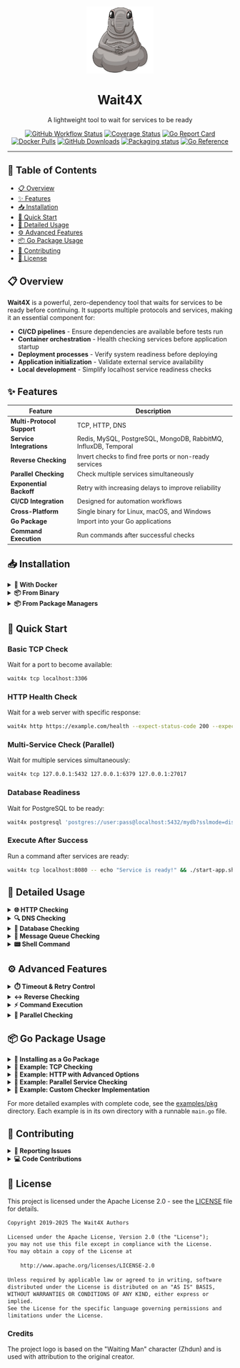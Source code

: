 <div align="center">
  <img src="logo.png" alt="Wait4X Logo" width="150">
  <h1>Wait4X</h1>
  <p>A lightweight tool to wait for services to be ready</p>

  [![GitHub Workflow Status](https://img.shields.io/github/actions/workflow/status/wait4x/wait4x/ci.yaml?branch=main&style=flat-square)](https://github.com/wait4x/wait4x/actions/workflows/ci.yaml)
  [![Coverage Status](https://img.shields.io/coverallsCoverage/github/wait4x/wait4x?branch=main&style=flat-square)](https://coveralls.io/github/wait4x/wait4x?branch=main)
  [![Go Report Card](https://goreportcard.com/badge/wait4x.dev/v3?style=flat-square)](https://goreportcard.com/report/wait4x.dev/v3)
  [![Docker Pulls](https://img.shields.io/docker/pulls/wait4x/wait4x?logo=docker&style=flat-square)](https://hub.docker.com/r/wait4x/wait4x)
  [![GitHub Downloads](https://img.shields.io/github/downloads/wait4x/wait4x/total?logo=github&style=flat-square)](https://github.com/wait4x/wait4x/releases)
  [![Packaging status](https://img.shields.io/repology/repositories/wait4x?style=flat-square)](https://repology.org/project/wait4x/versions)
  [![Go Reference](https://img.shields.io/badge/reference-007D9C.svg?style=flat-square&logo=go&logoColor=white&labelColor=5C5C5C)](https://pkg.go.dev/wait4x.dev/v3)

</div>

---

## 📑 Table of Contents

- [📋 Overview](#-overview)
- [✨ Features](#-features)
- [📥 Installation](#-installation)
- [🚀 Quick Start](#-quick-start)
- [📖 Detailed Usage](#-detailed-usage)
- [⚙️ Advanced Features](#️-advanced-features)
- [📦 Go Package Usage](#-go-package-usage)
- [🤝 Contributing](#-contributing)
- [📄 License](#-license)

## 📋 Overview

**Wait4X** is a powerful, zero-dependency tool that waits for services to be ready before continuing. It supports multiple protocols and services, making it an essential component for:

- **CI/CD pipelines** - Ensure dependencies are available before tests run
- **Container orchestration** - Health checking services before application startup
- **Deployment processes** - Verify system readiness before deploying
- **Application initialization** - Validate external service availability
- **Local development** - Simplify localhost service readiness checks

## ✨ Features

| Feature | Description |
|---------|-------------|
| **Multi-Protocol Support** | TCP, HTTP, DNS |
| **Service Integrations** | Redis, MySQL, PostgreSQL, MongoDB, RabbitMQ, InfluxDB, Temporal |
| **Reverse Checking** | Invert checks to find free ports or non-ready services |
| **Parallel Checking** | Check multiple services simultaneously |
| **Exponential Backoff** | Retry with increasing delays to improve reliability |
| **CI/CD Integration** | Designed for automation workflows |
| **Cross-Platform** | Single binary for Linux, macOS, and Windows |
| **Go Package** | Import into your Go applications |
| **Command Execution** | Run commands after successful checks |

## 📥 Installation

<details>
<summary><b>🐳 With Docker</b></summary>

Wait4X provides automatically updated Docker images within Docker Hub:

```bash
# Pull the image
docker pull wait4x/wait4x:latest

# Run the container
docker run --rm wait4x/wait4x:latest --help
```
</details>

<details>
<summary><b>📦 From Binary</b></summary>

Download the appropriate version for your platform from the [releases page](https://github.com/wait4x/wait4x/releases):

**Linux:**
```bash
curl -LO https://github.com/wait4x/wait4x/releases/latest/download/wait4x-linux-amd64.tar.gz
tar -xf wait4x-linux-amd64.tar.gz -C /tmp
sudo mv /tmp/wait4x-linux-amd64/wait4x /usr/local/bin/
```

**macOS:**
```bash
curl -LO https://github.com/wait4x/wait4x/releases/latest/download/wait4x-darwin-amd64.tar.gz
tar -xf wait4x-darwin-amd64.tar.gz -C /tmp
sudo mv /tmp/wait4x-darwin-amd64/wait4x /usr/local/bin/
```

**Windows:**
```bash
curl -LO https://github.com/wait4x/wait4x/releases/latest/download/wait4x-windows-amd64.tar.gz
tar -xf wait4x-windows-amd64.tar.gz
# Move to a directory in your PATH
```

**Verify checksums:**
```bash
curl -LO https://github.com/wait4x/wait4x/releases/latest/download/wait4x-linux-amd64.tar.gz.sha256sum
sha256sum --check wait4x-linux-amd64.tar.gz.sha256sum
```
</details>

<details>
<summary><b>📦 From Package Managers</b></summary>

**Alpine Linux:**
```bash
apk add wait4x
```

**Arch Linux (AUR):**
```bash
yay -S wait4x-bin
```

**NixOS:**
```bash
nix-env -iA nixpkgs.wait4x
```

**Windows (Scoop):**
```bash
scoop install wait4x
```

[![Packaging status](https://repology.org/badge/vertical-allrepos/wait4x.svg?exclude_unsupported=1)](https://repology.org/project/wait4x/versions)
</details>

## 🚀 Quick Start

### Basic TCP Check

Wait for a port to become available:

```bash
wait4x tcp localhost:3306
```

### HTTP Health Check

Wait for a web server with specific response:

```bash
wait4x http https://example.com/health --expect-status-code 200 --expect-body-regex '"status":"UP"'
```

### Multi-Service Check (Parallel)

Wait for multiple services simultaneously:

```bash
wait4x tcp 127.0.0.1:5432 127.0.0.1:6379 127.0.0.1:27017
```

### Database Readiness

Wait for PostgreSQL to be ready:

```bash
wait4x postgresql 'postgres://user:pass@localhost:5432/mydb?sslmode=disable'
```

### Execute After Success

Run a command after services are ready:

```bash
wait4x tcp localhost:8080 -- echo "Service is ready!" && ./start-app.sh
```

## 📖 Detailed Usage

<details>
<summary><b>🌐 HTTP Checking</b></summary>

### Checking with Status Code

Wait for an HTTP endpoint to return a specific status code:

```bash
wait4x http https://api.example.com/health --expect-status-code 200
```

### Checking Response Body with Regex

Wait for an HTTP endpoint to return a response that matches a regex pattern:

```bash
wait4x http https://api.example.com/status --expect-body-regex '"status":\s*"healthy"'
```

### Checking Response Body with JSON Path

Wait for a specific JSON field to exist or have a specific value:

```bash
wait4x http https://api.example.com/status --expect-body-json "services.database.status"
```

This uses [GJSON Path Syntax](https://github.com/tidwall/gjson#path-syntax) for powerful JSON querying.

### Checking Response Body with XPath

Wait for an HTML/XML response to match an XPath query:

```bash
wait4x http https://example.com --expect-body-xpath "//div[@id='status']"
```

### Custom Request Headers

Send specific headers with your HTTP request:

```bash
wait4x http https://api.example.com \
  --request-header "Authorization: Bearer token123" \
  --request-header "Content-Type: application/json"
```

### Checking Response Headers

Wait for a response header to match a pattern:

```bash
wait4x http https://api.example.com --expect-header "Content-Type=application/json"
```
</details>

<details>
<summary><b>🔍 DNS Checking</b></summary>

### Check A Records

```bash
# Basic existence check
wait4x dns A example.com

# With expected IP
wait4x dns A example.com --expected-ip 93.184.216.34

# Using specific nameserver
wait4x dns A example.com --expected-ip 93.184.216.34 -n 8.8.8.8
```

### Check AAAA Records (IPv6)

```bash
wait4x dns AAAA example.com --expected-ip "2606:2800:220:1:248:1893:25c8:1946"
```

### Check CNAME Records

```bash
wait4x dns CNAME www.example.com --expected-domain example.com
```

### Check MX Records

```bash
wait4x dns MX example.com --expected-domain "mail.example.com"
```

### Check NS Records

```bash
wait4x dns NS example.com --expected-nameserver "ns1.example.com"
```

### Check TXT Records

```bash
wait4x dns TXT example.com --expected-value "v=spf1 include:_spf.example.com ~all"
```
</details>

<details>
<summary><b>💾 Database Checking</b></summary>

### MySQL

```bash
# TCP connection
wait4x mysql 'user:password@tcp(localhost:3306)/mydb'

# Unix socket
wait4x mysql 'user:password@unix(/var/run/mysqld/mysqld.sock)/mydb'
```

### PostgreSQL

```bash
# TCP connection
wait4x postgresql 'postgres://user:password@localhost:5432/mydb?sslmode=disable'

# Unix socket
wait4x postgresql 'postgres://user:password@/mydb?host=/var/run/postgresql'
```

### MongoDB

```bash
wait4x mongodb 'mongodb://user:password@localhost:27017/mydb?maxPoolSize=20'
```

### Redis

```bash
# Basic connection
wait4x redis redis://localhost:6379

# With authentication and database selection
wait4x redis redis://user:password@localhost:6379/0

# Check for key existence
wait4x redis redis://localhost:6379 --expect-key "session:active"

# Check for key with specific value (regex)
wait4x redis redis://localhost:6379 --expect-key "status=^ready$"
```

### InfluxDB

```bash
wait4x influxdb http://localhost:8086
```
</details>

<details>
<summary><b>🚌 Message Queue Checking</b></summary>

### RabbitMQ

```bash
wait4x rabbitmq 'amqp://guest:guest@localhost:5672/myvhost'
```

### Temporal

```bash
# Server check
wait4x temporal server localhost:7233

# Worker check (with namespace and task queue)
wait4x temporal worker localhost:7233 \
  --namespace my-namespace \
  --task-queue my-queue

# Check for specific worker identity
wait4x temporal worker localhost:7233 \
  --namespace my-namespace \
  --task-queue my-queue \
  --expect-worker-identity-regex "worker-.*"
```
</details>

<details>
<summary><b>📟 Shell Command</b></summary>

```bash
# Check connection.
wait4x exec 'ping wait4x.dev -c 2'

# Check file existence.
wait4x exec 'ls target/debug/main' --exit-code 2
```

</details>

## ⚙️ Advanced Features

<details>
<summary><b>⏱️ Timeout & Retry Control</b></summary>

### Setting Timeout

Limit the total time Wait4X will wait:

```bash
wait4x tcp localhost:8080 --timeout 30s
```

### Setting Interval

Control how frequently Wait4X retries:

```bash
wait4x tcp localhost:8080 --interval 2s
```

### Exponential Backoff

Use exponential backoff for more efficient retries:

```bash
wait4x http https://api.example.com \
  --backoff-policy exponential \
  --backoff-exponential-coefficient 2.0 \
  --backoff-exponential-max-interval 30s
```
</details>

<details>
<summary><b>↔️ Reverse Checking</b></summary>

Wait for a port to become free:

```bash
wait4x tcp localhost:8080 --invert-check
```

Wait for a service to stop:

```bash
wait4x http https://service.local/health --expect-status-code 200 --invert-check
```
</details>

<details>
<summary><b>⚡ Command Execution</b></summary>

Execute commands after successful wait:

```bash
wait4x tcp localhost:3306 -- ./deploy.sh
```

Chain multiple commands:

```bash
wait4x redis redis://localhost:6379 -- echo "Redis is ready" && ./init-redis.sh
```
</details>

<details>
<summary><b>🔄 Parallel Checking</b></summary>

Wait for multiple services simultaneously:

```bash
wait4x tcp localhost:3306 localhost:6379 localhost:27017
```

Note that this waits for ALL specified services to be ready.
</details>

## 📦 Go Package Usage

<details>
<summary><b>🔌 Installing as a Go Package</b></summary>

Add Wait4X to your Go project:

```bash
go get wait4x.dev/v3
```

Import the packages you need:

```go
import (
    "context"
    "time"

    "wait4x.dev/v3/checker/tcp"      // TCP checker
    "wait4x.dev/v3/checker/http"     // HTTP checker
    "wait4x.dev/v3/checker/redis"    // Redis checker
    "wait4x.dev/v3/waiter"           // Waiter functionality
)
```
</details>

<details>
<summary><b>🌟 Example: TCP Checking</b></summary>

```go
// Create a context with timeout
ctx, cancel := context.WithTimeout(context.Background(), 30*time.Second)
defer cancel()

// Create a TCP checker
tcpChecker := tcp.New("localhost:6379", tcp.WithTimeout(5*time.Second))

// Wait for the TCP port to be available
err := waiter.WaitContext(
    ctx,
    tcpChecker,
    waiter.WithTimeout(time.Minute),
    waiter.WithInterval(2*time.Second),
    waiter.WithBackoffPolicy("exponential"),
)
if err != nil {
    log.Fatalf("Failed to connect: %v", err)
}

fmt.Println("Service is ready!")
```
</details>

<details>
<summary><b>🌟 Example: HTTP with Advanced Options</b></summary>

```go
// Create HTTP headers
headers := http.Header{}
headers.Add("Authorization", "Bearer token123")
headers.Add("Content-Type", "application/json")

// Create an HTTP checker with validation
checker := http.New(
    "https://api.example.com/health",
    http.WithTimeout(5*time.Second),
    http.WithExpectStatusCode(200),
    http.WithExpectBodyJSON("status"),
    http.WithExpectBodyRegex(`"healthy":\s*true`),
    http.WithExpectHeader("Content-Type=application/json"),
    http.WithRequestHeaders(headers),
)

// Wait for the API to be ready
err := waiter.WaitContext(ctx, checker, options...)
```
</details>

<details>
<summary><b>🌟 Example: Parallel Service Checking</b></summary>

```go
// Create checkers for multiple services
checkers := []checker.Checker{
    redis.New("redis://localhost:6379"),
    postgresql.New("postgres://user:pass@localhost:5432/db"),
    http.New("http://localhost:8080/health"),
}

// Wait for all services in parallel
err := waiter.WaitParallelContext(
    ctx,
    checkers,
    waiter.WithTimeout(time.Minute),
    waiter.WithBackoffPolicy(waiter.BackoffPolicyExponential),
)
```
</details>

<details>
<summary><b>🌟 Example: Custom Checker Implementation</b></summary>

```go
// Define your custom checker
type FileChecker struct {
    filePath string
    minSize  int64
}

// Implement Checker interface
func (f *FileChecker) Identity() (string, error) {
    return fmt.Sprintf("file(%s)", f.filePath), nil
}

func (f *FileChecker) Check(ctx context.Context) error {
    // Check if context is done
    select {
    case <-ctx.Done():
        return ctx.Err()
    default:
        // Continue checking
    }

    fileInfo, err := os.Stat(f.filePath)
    if err != nil {
        if os.IsNotExist(err) {
            return checker.NewExpectedError(
                "file does not exist",
                err,
                "path", f.filePath,
            )
        }
        return err
    }

    if fileInfo.Size() < f.minSize {
        return checker.NewExpectedError(
            "file is smaller than expected",
            nil,
            "path", f.filePath,
            "actual_size", fileInfo.Size(),
            "expected_min_size", f.minSize,
        )
    }

    return nil
}
```
</details>

For more detailed examples with complete code, see the [examples/pkg](examples/pkg) directory. Each example is in its own directory with a runnable `main.go` file.

## 🤝 Contributing

<details>
<summary><b>🐛 Reporting Issues</b></summary>

If you encounter a bug or have a feature request, please open an issue:
- **[Report a bug](https://github.com/wait4x/wait4x/issues/new?template=bug_report.md)**
- **[Request a feature](https://github.com/wait4x/wait4x/issues/new?template=feature_request.md)**

Please include as much information as possible, including:
- Wait4X version
- Command-line arguments
- Expected vs. actual behavior
- Any error messages
</details>

<details>
<summary><b>💻 Code Contributions</b></summary>

1. Fork the repository
2. Create a feature branch: `git checkout -b feature/your-feature-name`
3. Make your changes
4. Add tests for your changes
5. Run the tests: `make test`
6. Commit your changes: `git commit -am 'Add awesome feature'`
7. Push the branch: `git push origin feature/your-feature-name`
8. Create a Pull Request
</details>

## 📄 License

This project is licensed under the Apache License 2.0 - see the [LICENSE](LICENSE) file for details.

```
Copyright 2019-2025 The Wait4X Authors

Licensed under the Apache License, Version 2.0 (the "License");
you may not use this file except in compliance with the License.
You may obtain a copy of the License at

    http://www.apache.org/licenses/LICENSE-2.0

Unless required by applicable law or agreed to in writing, software
distributed under the License is distributed on an "AS IS" BASIS,
WITHOUT WARRANTIES OR CONDITIONS OF ANY KIND, either express or implied.
See the License for the specific language governing permissions and
limitations under the License.
```

### Credits

The project logo is based on the "Waiting Man" character (Zhdun) and is used with attribution to the original creator.